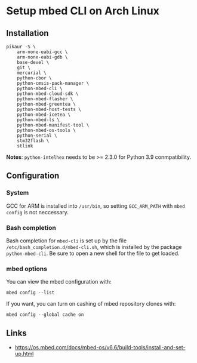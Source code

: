 Setup mbed CLI on Arch Linux
============================

## Installation

```console
pikaur -S \
    arm-none-eabi-gcc \
    arm-none-eabi-gdb \
    base-devel \
    git \
    mercurial \
    python-cbor \
    python-cmsis-pack-manager \
    python-mbed-cli \
    python-mbed-cloud-sdk \
    python-mbed-flasher \
    python-mbed-greentea \
    python-mbed-host-tests \
    python-mbed-icetea \
    python-mbed-ls \
    python-mbed-manifest-tool \
    python-mbed-os-tools \
    python-serial \
    stm32flash \
    stlink
```

**Notes**: `python-intelhex` needs to be >= 2.3.0 for Python 3.9 conmpatibility.


## Configuration


### System

GCC for ARM is installed into `/usr/bin`, so setting `GCC_ARM_PATH` with `mbed config` is not
neccessary.


### Bash completion

Bash completion for `mbed-cli` is set up by the file `/etc/bash_completion.d/mbed-cli.sh`, which
is installed by the package `python-mbed-cli`. Be sure to open a new shell for the file to get
loaded.


### mbed options

You can view the mbed configuration with:

    mbed config --list

If you want, you can turn on cashing of mbed repository clones with:

    mbed config --global cache on


## Links

* https://os.mbed.com/docs/mbed-os/v6.6/build-tools/install-and-set-up.html